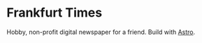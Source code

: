 # Frankfurt Times

Hobby, non-profit digital newspaper for a friend.
Build with [Astro](https://github.com/withastro).
